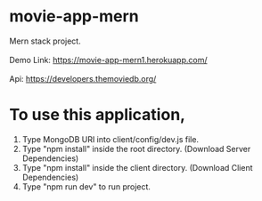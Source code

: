 # movie-app-mern
Mern stack project.
<br />
<br />
Demo Link: https://movie-app-mern1.herokuapp.com/
<br />
<br />
Api: https://developers.themoviedb.org/

# To use this application, 
1. Type MongoDB URI into client/config/dev.js file. 
2. Type  "npm install" inside the root directory.  (Download Server Dependencies) 
3. Type "npm install" inside the client directory. (Download Client Dependencies)
4. Type "npm run dev" to run project.
